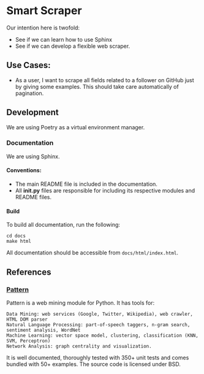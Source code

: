 # Smart Scraper

Our intention here is twofold:

- See if we can learn how to use Sphinx
- See if we can develop a flexible web scraper.

## Use Cases:

- As a user, I want to scrape all fields related to a follower on GitHub just by giving some examples. This should take care automatically of pagination.

## Development

We are using Poetry as a virtual environment manager.

### Documentation

We are using Sphinx.

#### Conventions:

- The main README file is included in the documentation.
- All **__init__.py** files are responsible for including its respective modules and README files.

#### Build

To build all documentation, run the following:

```console
cd docs
make html
```

All documentation should be accessible from `docs/html/index.html`.

## References

### [Pattern](https://github.com/clips/pattern)

Pattern is a web mining module for Python. It has tools for:

    Data Mining: web services (Google, Twitter, Wikipedia), web crawler, HTML DOM parser
    Natural Language Processing: part-of-speech taggers, n-gram search, sentiment analysis, WordNet
    Machine Learning: vector space model, clustering, classification (KNN, SVM, Perceptron)
    Network Analysis: graph centrality and visualization.

It is well documented, thoroughly tested with 350+ unit tests and comes bundled with 50+ examples. The source code is licensed under BSD.
